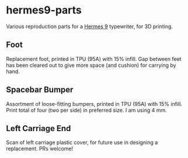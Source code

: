 # hermes9-parts

Various reproduction parts for a [Hermes 9](https://typewriterdatabase.com/Hermes.9.82.bmys) typewriter, for 3D printing.

## Foot

Replacement foot, printed in TPU (95A) with 15% infill. Gap between feet has been cleared out to give more space (and cushion) for carrying by hand.

## Spacebar Bumper

Assortment of loose-fitting bumpers, printed in TPU (95A) with 15% infill. Print total of four (two per side) in preferred size. I am using 4 mm.

## Left Carriage End

Scan of left carriage plastic cover, for future use in designing a replacement. PRs welcome!
